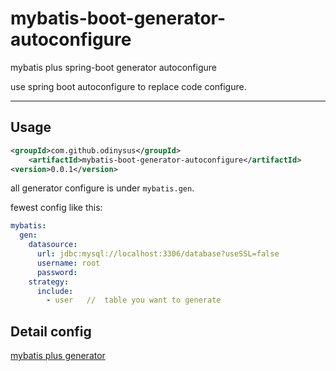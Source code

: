 # mybatis-boot-generator-autoconfigure
mybatis plus spring-boot generator autoconfigure

use spring boot autoconfigure to replace code configure.

---
## Usage

``` xml
<groupId>com.github.odinysus</groupId>
	<artifactId>mybatis-boot-generator-autoconfigure</artifactId>
<version>0.0.1</version>
```

all generator configure is under `mybatis.gen`.

fewest config like this:

``` yml
mybatis:
  gen:
    datasource:
      url: jdbc:mysql://localhost:3306/database?useSSL=false
      username: root
      password:
    strategy:
      include:
        - user   //  table you want to generate
```
## Detail config
[mybatis plus generator](https://github.com/baomidou/mybatis-plus/blob/master/mybatis-plus-generate/src/test/java/com/baomidou/mybatisplus/test/generator/CodeGeneratorTest.java)
